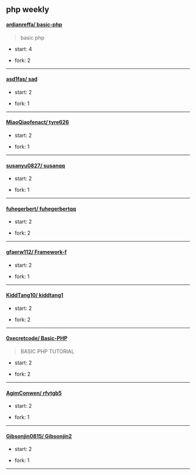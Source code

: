 ## php weekly

#### [ardianreffa/ basic-php](https://github.com/ardianreffa/basic-php)
>  basic php
+ start: 4
+ fork: 2
---
#### [asd1fas/ sad](https://github.com/asd1fas/sad)
>  
+ start: 2
+ fork: 1
---
#### [MiaoQiaofenact/ tyre626](https://github.com/MiaoQiaofenact/tyre626)
>  
+ start: 2
+ fork: 1
---
#### [susanyu0827/ susanqq](https://github.com/susanyu0827/susanqq)
>  
+ start: 2
+ fork: 1
---
#### [fuhegerbert/ fuhegerbertqq](https://github.com/fuhegerbert/fuhegerbertqq)
>  
+ start: 2
+ fork: 2
---
#### [gfaerw112/ Framework-f](https://github.com/gfaerw112/Framework-f)
>  
+ start: 2
+ fork: 1
---
#### [KiddTang10/ kiddtang1](https://github.com/KiddTang10/kiddtang1)
>  
+ start: 2
+ fork: 2
---
#### [0xecretcode/ Basic-PHP](https://github.com/0xecretcode/Basic-PHP)
>  BASIC PHP TUTORIAL
+ start: 2
+ fork: 2
---
#### [AgimConwen/ rfvtgb5](https://github.com/AgimConwen/rfvtgb5)
>  
+ start: 2
+ fork: 1
---
#### [Gibsonjin0815/ Gibsonjin2](https://github.com/Gibsonjin0815/Gibsonjin2)
>  
+ start: 2
+ fork: 1
---